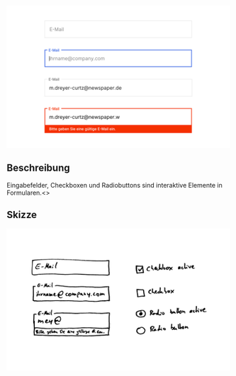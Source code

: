 ![](./Cover.png)

## Beschreibung
Eingabefelder, Checkboxen und Radiobuttons sind interaktive Elemente in Formularen.<>

## Skizze
![](Scribble.png)
